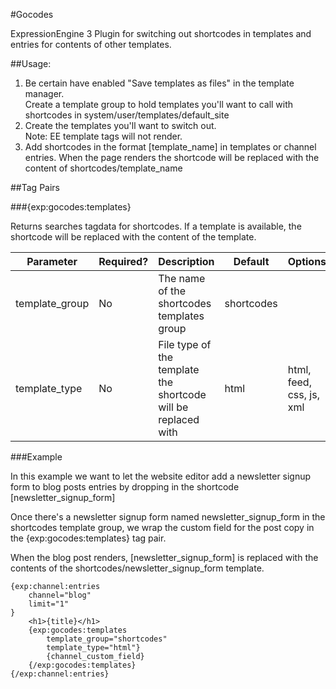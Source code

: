 #Gocodes

ExpressionEngine 3 Plugin for switching out shortcodes in templates and entries for contents of other templates.

##Usage: 

1. Be certain have enabled "Save templates as files" in the template manager.<br>
Create a template group to hold templates you'll want to call with shortcodes in system/user/templates/default_site 	
2. Create the templates you'll want to switch out.<br>
Note: EE template tags will not render.
3. Add shortcodes in the format [template_name] in templates or channel entries. When the page renders the shortcode will be replaced with the content of shortcodes/template_name

##Tag Pairs

###{exp:gocodes:templates}

Returns searches tagdata for shortcodes. If a template is available, the shortcode will be replaced with the content of the template.

| Parameter | Required? |	Description | Default | Options
| --- | --- | --- | --- | --- |
|	template_group | No | The name of the shortcodes templates group | shortcodes	| |
|	template_type | No | File type of the template the shortcode will be replaced with | html	| html, feed, css, js, xml|

###Example

In this example we want to let the website editor add a newsletter signup form to blog posts entries by dropping in the shortcode [newsletter_signup_form]

Once there's a newsletter signup form named newsletter_signup_form in the shortcodes template group, we wrap the custom field for the post copy in the {exp:gocodes:templates} tag pair. 

When the blog post renders, [newsletter_signup_form] is replaced with the contents of the shortcodes/newsletter_signup_form template.

```
{exp:channel:entries
	channel="blog"
	limit="1"
}
	<h1>{title}</h1>
	{exp:gocodes:templates
		template_group="shortcodes"
		template_type="html"}
		{channel_custom_field}
	{/exp:gocodes:templates}
{/exp:channel:entries}
```

